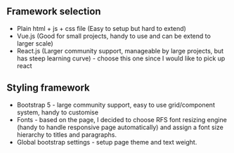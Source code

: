 ## Framework selection
* Plain html + js + css file (Easy to setup but hard to extend)
* Vue.js (Good for small projects, handy to use and can be extend to larger scale)
* React.js (Larger community support, manageable by large projects, but has steep learning curve) - choose this one since I would like to pick up react

## Styling framework
* Bootstrap 5 - large community support, easy to use grid/component system, handy to customise 
* Fonts - based on the page, I decided to choose RFS font resizing engine (handy to handle responsive page automatically) and assign a font size hierarchy to titles and paragraphs.
* Global bootstrap settings - setup page theme and text weight.
## 


